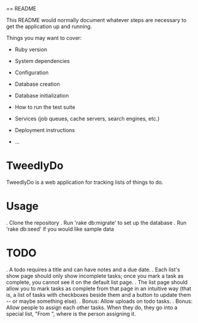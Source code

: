 == README

This README would normally document whatever steps are necessary to get the
application up and running.

Things you may want to cover:

* Ruby version

* System dependencies

* Configuration

* Database creation

* Database initialization

* How to run the test suite

* Services (job queues, cache servers, search engines, etc.)

* Deployment instructions

* ...

# TweedlyDo

TweedlyDo is a web application for tracking lists of things to do.

# Usage

. Clone the repository
. Run 'rake db:migrate' to set up the database
. Run 'rake db:seed' if you would like sample data

# TODO

. A todo requires a title and can have notes and a due date.
. Each list's show page should only show incomplete tasks; once you mark a task as complete, you cannot see it on the default list page.
. The list page should allow you to mark tasks as complete from that page in an intuitive way (that is, a list of tasks with checkboxes beside them and a button to update them -- or maybe something else).
. Bonus: Allow uploads on todo tasks.
. Bonus: Allow people to assign each other tasks. When they do, they go into a special list, "From <person>", where <person> is the person assigning it.
